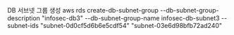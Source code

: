 DB 서브넷 그룹 생성
aws rds create-db-subnet-group --db-subnet-group-description "infosec-db3" --db-subnet-group-name infosec-db-subnet3 --subnet-ids "subnet-0d0cf5d6b6e5cdf54" "subnet-03e6d98bfb72ad240" 
